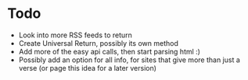 # Todo

* Look into more RSS feeds to return
* Create Universal Return, possibly its own method
* Add more of the easy api calls, then start parsing html :)
* Possibly add an option for all info, for sites that give more than just a verse (or page this idea for a later version)